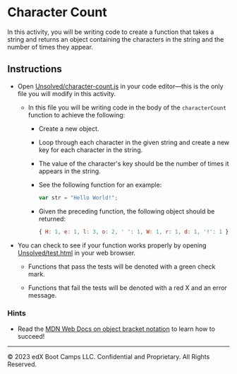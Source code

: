# Character Count

In this activity, you will be writing code to create a function that takes a string and returns an object containing the characters in the string and the number of times they appear.

## Instructions

- Open [Unsolved/character-count.js](Unsolved/character-count.js) in your code editor&mdash;this is the only file you will modify in this activity.

  - In this file you will be writing code in the body of the `characterCount` function to achieve the following:

    - Create a new object.

    - Loop through each character in the given string and create a new key for each character in the string.

    - The value of the character's key should be the number of times it appears in the string.

    - See the following function for an example:

      ```js
      var str = "Hello World!";
      ```

    - Given the preceding function, the following object should be returned:

      ```js
      { H: 1, e: 1, l: 3, o: 2, ' ': 1, W: 1, r: 1, d: 1, '!': 1 }
      ```

- You can check to see if your function works properly by opening [Unsolved/test.html](Unsolved/test.html) in your web browser.

  - Functions that pass the tests will be denoted with a green check mark.

  - Functions that fail the tests will be denoted with a red X and an error message.

### Hints

- Read the [MDN Web Docs on object bracket notation](https://developer.mozilla.org/en-US/docs/Web/JavaScript/Reference/Operators/Property_accessors) to learn how to succeed!

---

© 2023 edX Boot Camps LLC. Confidential and Proprietary. All Rights Reserved.
